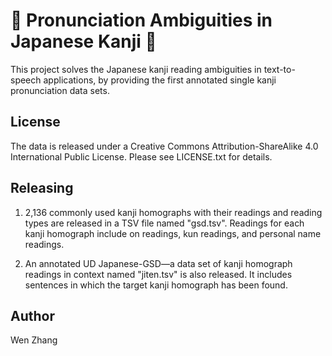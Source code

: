 # 🏯 Pronunciation Ambiguities in Japanese Kanji 👘

This project solves the Japanese kanji reading ambiguities in text-to-speech applications, by providing the first annotated single kanji pronunciation data sets.

## License
The data is released under a Creative Commons Attribution-ShareAlike 4.0 International Public License. Please see LICENSE.txt for details.

## Releasing
1. 2,136 commonly used kanji homographs with their readings and reading types are released in a TSV file named "gsd.tsv".
   Readings for each kanji homograph include on readings, kun readings, and personal name readings.
   
3. An annotated UD Japanese-GSD—a data set of kanji homograph readings in context named "jiten.tsv" is also released.
   It includes sentences in which the target kanji homograph has been found.

## Author
Wen Zhang
